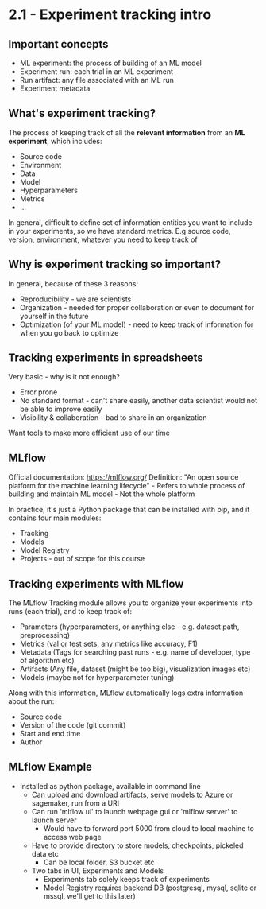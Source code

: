 # 2.1 - Experiment tracking intro

## Important concepts
- ML experiment: the process of building of an ML model
- Experiment run: each trial in an ML experiment
- Run artifact: any file associated with an ML run
- Experiment metadata

## What's experiment tracking?
The process of keeping track of all the **relevant information** from an **ML experiment**, which includes:
- Source code
- Environment
- Data
- Model
- Hyperparameters
- Metrics
- ...

In general, difficult to define set of information entities you want to include in your experiments, so we have standard metrics.
E.g source code, version, environment, whatever you need to keep track of

## Why is experiment tracking so important?
In general, because of these 3 reasons:
- Reproducibility - we are scientists
- Organization - needed for proper collaboration or even to document for yourself in the future
- Optimization (of your ML model) - need to keep track of information for when you go back to optimize

## Tracking experiments in spreadsheets
Very basic - why is it not enough?
- Error prone
- No standard format - can't share easily, another data scientist would not be able to improve easily
- Visibility & collaboration - bad to share in an organization

Want tools to make more efficient use of our time

## MLflow
Official documentation: https://mlflow.org/
Definition: "An open source platform for the machine learning lifecycle"
	- Refers to whole process of building and maintain ML model
	- Not the whole platform

In practice, it's just a Python package that can be installed with pip, and it contains four main modules:
- Tracking
- Models
- Model Registry
- Projects - out of scope for this course

## Tracking experiments with MLflow
The MLflow Tracking module allows you to organize your experiments into runs (each trial), and to keep track of:
- Parameters (hyperparameters, or anything else - e.g. dataset path, preprocessing)
- Metrics (val or test sets, any metrics like accuracy, F1)
- Metadata (Tags for searching past runs - e.g. name of developer, type of algorithm etc)
- Artifacts (Any file, dataset (might be too big), visualization images etc)
- Models (maybe not for hyperparameter tuning)

Along with this information, MLflow automatically logs extra information about the run:
- Source code
- Version of the code (git commit)
- Start and end time
- Author

## MLflow Example
- Installed as python package, available in command line
	- Can upload and download artifacts, serve models to Azure or sagemaker, run from a URI
	- Can run 'mlflow ui' to launch webpage gui or 'mlflow server' to launch server
		- Would have to forward port 5000 from cloud to local machine to access web page
	- Have to provide directory to store models, checkpoints, pickeled data etc
		- Can be local folder, S3 bucket etc
	- Two tabs in UI, Experiments and Models
		- Experiments tab solely keeps track of experiments
		- Model Registry requires backend DB (postgresql, mysql, sqlite or mssql, we'll get to this later)

